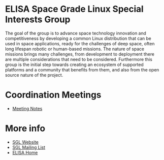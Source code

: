 # ELISA Space Grade Linux Special Interests Group

The goal of the group is to advance space technology innovation and competitiveness by developing a common Linux distribution that can be used in space applications, ready for the challenges of deep space, often long lifespan robotic or human-based missions. The nature of space missions brings many challenges, from development to deployment there are multiple considerations that need to be considered. Furthermore this group is the initial step towards creating an ecosystem of supported platforms and a community that benefits from them, and also from the open source nature of the project.

# Coordination Meetings

* [Meeting Notes](meeting-minutes/)

# More info

* [SGL Website](https://elisa.tech/space-grade-linux-sig/)
* [SGL Mailing List](https://lists.elisa.tech/g/space-grade-linux/)
* [ELISA Home](https://elisa.tech)
